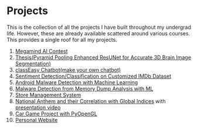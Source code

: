 # Projects
This is the collection of all the projects I have built throughout my undergrad life. However, these are already available scattered around various courses. This provides a single roof for all my projects.<br>

1. [Megamind AI Contest](https://github.com/hasanccr92/age-gender-cnn)
2. [Thesis(Pyramid Pooling Enhanced ResUNet for Accurate 3D Brain Image Segmentation)](https://github.com/hasanccr92/BRATS-2020-Segmentation)
3. [classEasy Chatbot(make your own chatbot)](https://github.com/hasanccr92/classEasy_Chatbot)
4. [Sentiment Detection/Classification on Customized IMDb Dataset](https://github.com/hasanccr92/CSE440-NLP-II/tree/main)
5. [Android Malware Detection with Machine Learning](https://www.kaggle.com/code/hasanccr92/android-malware-detection/notebook?scriptVersionId=142050261)
6. [Malware Detection from Memory Dump Analysis with ML](https://www.kaggle.com/code/hasanccr92/cic-malmem-2022-classification/notebook?scriptVersionId=141255038)
7. [Store Management System](https://github.com/hasanccr92/store_management)
8. [National Anthem and their Correlation with Global Indices](https://www.kaggle.com/code/hasanccr92/national-anthems-correlation-with-global-indices?scriptVersionId=128347895) with [presentation video](https://youtu.be/4SA27ewS18E)
9. [Car Game Project with PyOpenGL](https://github.com/hasanccr92/CSE423-Project_CarGame/tree/main)
10. [Personal Website](https://hasanccr92.github.io/)
